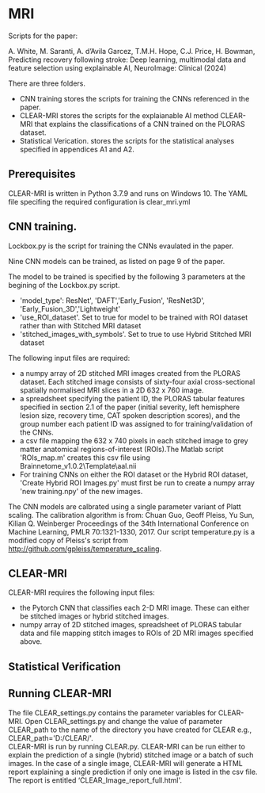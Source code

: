 # MRI
Scripts for the paper:

A. White, M. Saranti, A. d’Avila Garcez, T.M.H. Hope, C.J. Price, H. Bowman,
Predicting recovery following stroke: Deep learning, multimodal data and feature selection using explainable AI,
NeuroImage: Clinical (2024)

There are three folders. 

* CNN training stores the scripts for training the CNNs referenced in the paper.
* CLEAR-MRI stores the scripts for the explaianable AI method CLEAR-MRI that explains the classifications of a CNN trained on the PLORAS dataset.
* Statistical Verication. stores the scripts for the statistical analyses specified in appendices A1 and A2.


## Prerequisites 
CLEAR-MRI is written in Python 3.7.9 and runs on Windows 10. The YAML file specifing the required configuration is clear_mri.yml

## CNN training.

Lockbox.py is the script for training the CNNs evaulated in the paper.

Nine CNN models can be trained, as listed on page 9 of the paper.

The model to be trained is specified by the following 3 parameters at the begining of the Lockbox.py script.
* 'model_type': ResNet', 'DAFT','Early_Fusion', 'ResNet3D', 'Early_Fusion_3D','Lightweight'
* 'use_ROI_dataset'. Set to true for model to be trained with ROI dataset rather than with Stitched MRI dataset
* 'stitched_images_with_symbols'. Set to true to use Hybrid Stitched MRI dataset

The following input files are required:

*  a numpy array of 2D stitched MRI images created from the PLORAS dataset.  Each stitched image consists of sixty-four axial cross-sectional spatially normalised MRI slices in a 2D 632 x 760 image.
*  a spreadsheet specifying the patient ID, the  PLORAS tabular features specified in section 2.1 of the paper (initial severity, left hemisphere lesion size, recovery time, CAT spoken description scores), and the group number each patient ID was assigned to for training/validation of the CNNs.
*  a csv file mapping the 632 x 740 pixels in each stitched image to grey matter anatomical regions-of-interest (ROIs).The Matlab script 'ROIs_map.m' creates this csv file using Brainnetome_v1.0.2\Template\aal.nii
* For training CNNs on either the ROI dataset or the Hybrid ROI dataset, 'Create Hybrid ROI Images.py' must first be run to create a numpy array 'new training.npy' of the new images.

The CNN models are calbrated using a single parameter variant of Platt scaling. The calibration algorithm is from: Chuan Guo, Geoff Pleiss, Yu Sun, Kilian Q. Weinberger Proceedings of the 34th International Conference on Machine Learning, PMLR 70:1321-1330, 2017. Our script temperature.py is a modified copy of Pleiss's script from http://github.com/gpleiss/temperature_scaling.


## CLEAR-MRI
CLEAR-MRI requires the following input files:
*  the Pytorch CNN that classifies each 2-D MRI image. These can either be stitched images or hybrid stitched images.
*  numpy array of 2D stitched images, spreadsheet of PLORAS tabular data and file mapping stitch images to ROIs of 2D MRI images specified above.  

##  Statistical Verification


## Running CLEAR-MRI 
The file CLEAR_settings.py contains the parameter variables for CLEAR-MRI. Open CLEAR_settings.py and change the value of parameter CLEAR_path to the name of the directory you have created for CLEAR e.g., CLEAR_path='D:/CLEAR/'.  
CLEAR-MRI is run by running CLEAR.py. CLEAR-MRI can be run either to explain the prediction of a single (hybrid) stitched image or a batch of such images. In the case of a single image, CLEAR-MRI will generate a HTML report explaining a single prediction if only one image is listed in the csv file. The report is entitled ‘CLEAR_Image_report_full.html'.



